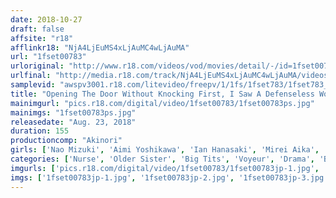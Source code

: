 ```yaml
---
date: 2018-10-27
draft: false
affsite: "r18"
afflinkr18: "NjA4LjEuMS4xLjAuMC4wLjAuMA"
url: "1fset00783"
urloriginal: "http://www.r18.com/videos/vod/movies/detail/-/id=1fset00783"
urlfinal: "http://media.r18.com/track/NjA4LjEuMS4xLjAuMC4wLjAuMA/videos/vod/movies/detail/-/id=1fset00783"
samplevid: "awspv3001.r18.com/litevideo/freepv/1/1fs/1fset783/1fset783_dmb_w.mp4"
title: "Opening The Door Without Knocking First, I Saw A Defenseless Woman... Alone In A Locked Room, The Woman Was Turned On By My Hard Dick, She Gave Me A Blowjob"
mainimgurl: "pics.r18.com/digital/video/1fset00783/1fset00783ps.jpg"
mainimgs: "1fset00783ps.jpg"
releasedate: "Aug. 23, 2018"
duration: 155
productioncomp: "Akinori"
girls: ['Nao Mizuki', 'Aimi Yoshikawa', 'Ian Hanasaki', 'Mirei Aika', 'Miyu Kanade', 'Kanako Maeda', 'Aoi Kururugi', 'Mari Takasugi', 'Iroha Kira', 'Arisa Miyakawa']
categories: ['Nurse', 'Older Sister', 'Big Tits', 'Voyeur', 'Drama', 'Blowjob', 'Hi-Def']
imgurls: ['pics.r18.com/digital/video/1fset00783/1fset00783jp-1.jpg', 'pics.r18.com/digital/video/1fset00783/1fset00783jp-2.jpg', 'pics.r18.com/digital/video/1fset00783/1fset00783jp-3.jpg', 'pics.r18.com/digital/video/1fset00783/1fset00783jp-4.jpg', 'pics.r18.com/digital/video/1fset00783/1fset00783jp-5.jpg', 'pics.r18.com/digital/video/1fset00783/1fset00783jp-6.jpg', 'pics.r18.com/digital/video/1fset00783/1fset00783jp-7.jpg', 'pics.r18.com/digital/video/1fset00783/1fset00783jp-8.jpg', 'pics.r18.com/digital/video/1fset00783/1fset00783jp-9.jpg', 'pics.r18.com/digital/video/1fset00783/1fset00783jp-10.jpg', 'pics.r18.com/digital/video/1fset00783/1fset00783jp-11.jpg', 'pics.r18.com/digital/video/1fset00783/1fset00783jp-12.jpg', 'pics.r18.com/digital/video/1fset00783/1fset00783jp-13.jpg', 'pics.r18.com/digital/video/1fset00783/1fset00783jp-14.jpg', 'pics.r18.com/digital/video/1fset00783/1fset00783jp-15.jpg', 'pics.r18.com/digital/video/1fset00783/1fset00783jp-16.jpg', 'pics.r18.com/digital/video/1fset00783/1fset00783jp-17.jpg', 'pics.r18.com/digital/video/1fset00783/1fset00783jp-18.jpg', 'pics.r18.com/digital/video/1fset00783/1fset00783jp-19.jpg', 'pics.r18.com/digital/video/1fset00783/1fset00783jp-20.jpg']
imgs: ['1fset00783jp-1.jpg', '1fset00783jp-2.jpg', '1fset00783jp-3.jpg', '1fset00783jp-4.jpg', '1fset00783jp-5.jpg', '1fset00783jp-6.jpg', '1fset00783jp-7.jpg', '1fset00783jp-8.jpg', '1fset00783jp-9.jpg', '1fset00783jp-10.jpg', '1fset00783jp-11.jpg', '1fset00783jp-12.jpg', '1fset00783jp-13.jpg', '1fset00783jp-14.jpg', '1fset00783jp-15.jpg', '1fset00783jp-16.jpg', '1fset00783jp-17.jpg', '1fset00783jp-18.jpg', '1fset00783jp-19.jpg', '1fset00783jp-20.jpg']
---
```


